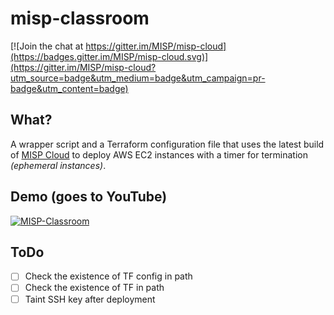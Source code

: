 # misp-classroom

[![Join the chat at https://gitter.im/MISP/misp-cloud](https://badges.gitter.im/MISP/misp-cloud.svg)](https://gitter.im/MISP/misp-cloud?utm_source=badge&utm_medium=badge&utm_campaign=pr-badge&utm_content=badge)

## What?
A wrapper script and a Terraform configuration file that uses the latest build of [MISP Cloud](https://github.com/MISP/misp-cloud) to deploy AWS EC2 instances with a timer for termination *(ephemeral instances)*.

## Demo (goes to YouTube)

[![MISP-Classroom](http://img.youtube.com/vi/puPAudfTTOo/0.jpg)](http://www.youtube.com/watch?v=puPAudfTTOo "MISP Classroom")

## ToDo
- [ ] Check the existence of TF config in path
- [ ] Check the existence of TF in path
- [ ] Taint SSH key after deployment
